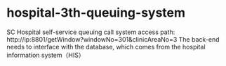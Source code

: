 # hospital-3th-queuing-system
SC Hospital self-service queuing call system
access path: http://ip:8801/getWindow?windowNo=301&clinicAreaNo=3
The back-end needs to interface with the database, which comes from the hospital information system（HIS）
